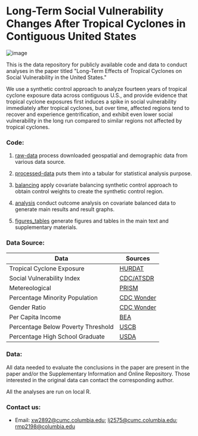 # Long-Term Social Vulnerability Changes After Tropical Cyclones in Contiguous United States

![image](https://github.com/user-attachments/assets/c9d95746-171c-456b-8445-feab8ab6484c)

This is the data repository for publicly available code and data to conduct analyses in the paper titled "Long-Term Effects of Tropical Cyclones on Social Vulnerability in the United States."

We use a synthetic control approach to analyze fourteen years of tropical cyclone exposure data across contiguous U.S., and provide evidence that tropical cyclone exposures first induces a spike in social vulnerability immediately after tropical cyclones, but over time, affected regions tend to recover and experience gentrification, and exhibit even lower social vulnerability in the long run compared to similar regions not affected by tropical cyclones.


### Code:

1. [raw-data](https://github.com/LincoleJ/tropical_cyclone_svi/tree/main/raw-data) process downloaded geospatial and demographic data from various data source.
   
2. [processed-data](https://github.com/LincoleJ/tropical_cyclone_svi/tree/main/processed-data) puts them into a tabular for statistical analysis purpose.
   
3. [balancing](https://github.com/LincoleJ/tropical_cyclone_svi/tree/main/balancing) apply covariate balancing synthetic control approach to obtain control weights to create the synthetic control region.

4. [analysis](https://github.com/LincoleJ/tropical_cyclone_svi/tree/main/analysis) conduct outcome analysis on covariate balanced data to generate main results and result graphs.
   
5. [figures_tables](https://github.com/LincoleJ/tropical_cyclone_svi/tree/main/figures_tables) generate figures and tables in the main text and supplementary materials.


### Data Source:

| Data | Sources |
| --- | --- |
| Tropical Cyclone Exposure | [HURDAT](https://www.aoml.noaa.gov/hrd/hurdat/Data_Storm.html) | 
| Social Vulnerability Index | [CDC/ATSDR](https://www.atsdr.cdc.gov/place-health/php/svi/svi-data-documentation-download.html) |
| Metereological | [PRISM](https://prism.oregonstate.edu/) |
| Percentage Minority Population | [CDC Wonder](https://wonder.cdc.gov/) |
| Gender Ratio | [CDC Wonder](https://wonder.cdc.gov/) |
| Per Capita Income | [BEA](https://www.bea.gov/data/income-saving/personal-income-county-metro-and-other-areas) |
| Percentage Below Poverty Threshold | [USCB](https://www.census.gov/topics/income-poverty/poverty/data/datasets.html) |
| Percentage High School Graduate | [USDA](https://data.ers.usda.gov/reports.aspx?ID=17829)

### Data: 

All data needed to evaluate the conclusions in the paper are present in the paper and/or the Supplementary Information and Online Repository. Those interested in the original data can contact the corresponding author. 

All the analyses are run on local R.


### Contact us: 

* Email: xw2892@cumc.columbia.edu; lj2575@cumc.columbia.edu; rmp2198@columbia.edu
